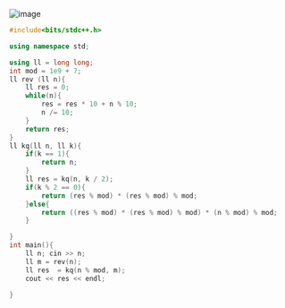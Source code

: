 ![image](https://github.com/user-attachments/assets/f43d94da-80e8-49e3-b3e6-30cb24445220)

```cpp
#include<bits/stdc++.h>

using namespace std;

using ll = long long;
int mod = 1e9 + 7;
ll rev (ll n){
    ll res = 0;
    while(n){
        res = res * 10 + n % 10;
        n /= 10;
    }
    return res;
}
ll kq(ll n, ll k){
    if(k == 1){
        return n;
    }
    ll res = kq(n, k / 2);
    if(k % 2 == 0){
        return (res % mod) * (res % mod) % mod;
    }else{
        return ((res % mod) * (res % mod) % mod) * (n % mod) % mod;
    }

}
int main(){
    ll n; cin >> n;
    ll m = rev(n);
    ll res  = kq(n % mod, m);   
    cout << res << endl;
    
}
```
